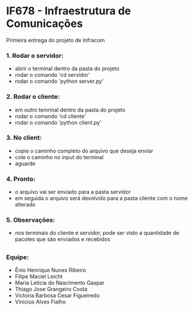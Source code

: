 # IF678 - Infraestrutura de Comunicações
Primeira entrega do projeto de Infracom

### 1. Rodar o servidor:
- abrir o terminal dentro da pasta do projeto
- rodar o comando 'cd servidor'
- rodar o comando 'python server.py'

### 2. Rodar o cliente:
- em outro temrinal dentro da pasta do projeto
- rodar o comando 'cd cliente'
- rodar o comando 'python client.py'

### 3. No client:
- copie o caminho completo do arquivo que deseja enviar
- cole o caminho no input do terminal
- aguarde

### 4. Pronto:
- o arquivo vai ser enviado para a pasta servidor
- em seguida o arquivo será devolvido para a pasta cliente com o nome alterado

### 5. Observações:
- nos terminais do cliente e servidor, pode ser visto a quantidade de pacotes que são enviados e recebidos

##

### Equipe:
- Ênio Henrique Nunes Ribeiro
- Filipe Maciel Leicht
- Maria Leticia do Nascimento Gaspar
- Thiago Jose Grangeiro Costa
- Victoria Barbosa Cesar Figueiredo
- Vinicius Alves Fialho
